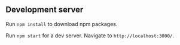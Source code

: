 ## Development server

Run `npm install` to download npm packages.

Run `npm start` for a dev server. Navigate to `http://localhost:3000/`.
